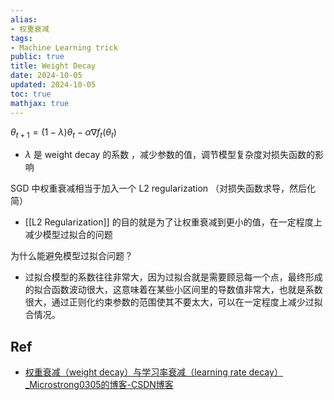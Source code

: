 ```yaml
---
alias:
- 权重衰减
tags:
- Machine Learning trick
public: true
title: Weight Decay
date: 2024-10-05
updated: 2024-10-05
toc: true
mathjax: true
---
```


$\theta_{t+1}=(1-\lambda)\theta_t-\alpha \nabla f_t(\theta_t)$

  + $\lambda$ 是 weight decay 的系数 ，减少参数的值，调节模型复杂度对损失函数的影响

SGD 中权重衰减相当于加入一个 L2 regularization （对损失函数求导，然后化简）

  + [[L2 Regularization]] 的目的就是为了让权重衰减到更小的值，在一定程度上减少模型过拟合的问题

为什么能避免模型过拟合问题？

  + 过拟合模型的系数往往非常大，因为过拟合就是需要顾忌每一个点，最终形成的拟合函数波动很大，这意味着在某些小区间里的导数值非常大，也就是系数很大，通过正则化约束参数的范围使其不要太大，可以在一定程度上减少过拟合情况。

## Ref

  + [权重衰减（weight decay）与学习率衰减（learning rate decay）_Microstrong0305的博客-CSDN博客](https://blog.csdn.net/program_developer/article/details/80867468)
